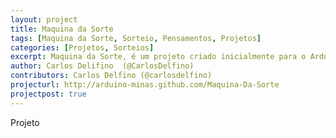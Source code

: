 ```yaml
---
layout: project
title: Maquina da Sorte
tags: [Maquina da Sorte, Sorteio, Pensamentos, Projetos]
categories: [Projetos, Sorteios]
excerpt: Maquina da Sorte, é um projeto criado inicialmente para o Arduino Day 2014, esta máquina pode ser adaptada para uso como sorteio de mensagens e palavras de sabeoria, porém seu projeto é ser uma maquina de sorteio.
author: Carlos Delifino  (@CarlosDelfino)
contributors: Carlos Delfino (@carlosdelfino)
projecturl: http://arduino-minas.github.com/Maquina-Da-Sorte
projectpost: true
---
```

Projeto
